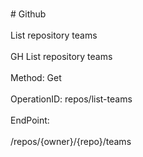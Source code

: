 <br>#     Github</br>
<br>List repository teams</br>
<br>GH List repository teams</br>
<br>Method: Get</br>
<br>OperationID: repos/list-teams</br>
<br>EndPoint:</br>
<br>/repos/{owner}/{repo}/teams</br>
